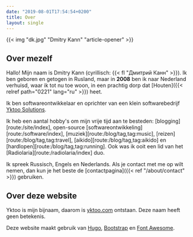 ```yaml
---
date: "2019-08-01T17:54:54+0200"
title: Over
layout: single
---
```


{{< img "dk.jpg" "Dmitry Kann" "article-opener" >}}

## Over mezelf

Hallo! Mijn naam is Dmitry Kann (cyrillisch: {{< fl "Дмитрий Канн" >}}). Ik ben geboren en getogen in Rusland, maar in **2008** ben ik naar Nederland verhuisd, waar ik tot nu toe woon, in een prachtig dorp dat [Houten]({{< relref path="0221" lang="ru" >}}) heet.

Ik ben softwareontwikkelaar en oprichter van een klein softwarebedrijf [Yktoo Solutions](https://yktoo.solutions).

Ik heb een aantal hobby's om mijn vrije tijd aan te besteden: [blogging][route:/site/index], open-source [softwareontwikkeling][route:/software/index], [muziek][route:/blog/tag,tag:music], [reizen][route:/blog/tag,tag:travel], [aikido][route:/blog/tag,tag:aikido] en [hardlopen][route:/blog/tag,tag:running]. Ook was ik ooit een lid van het [Radiolaria][route:/radiolaria/index] duo.

Ik spreek Russisch, Engels en Nederlands. Als je contact met me op wilt nemen, dan kun je het beste de [contactpagina]({{< ref "/about/contact" >}}) gebruiken.

## Over deze website

Yktoo is mijn bijnaam, daarom is <u>yktoo.com</u> ontstaan. Deze naam heeft geen betekenis.

Deze website maakt gebruik van [Hugo](https://gohugo.io/), [Bootstrap](http://getbootstrap.com/) en [Font Awesome](https://fontawesome.com/).
